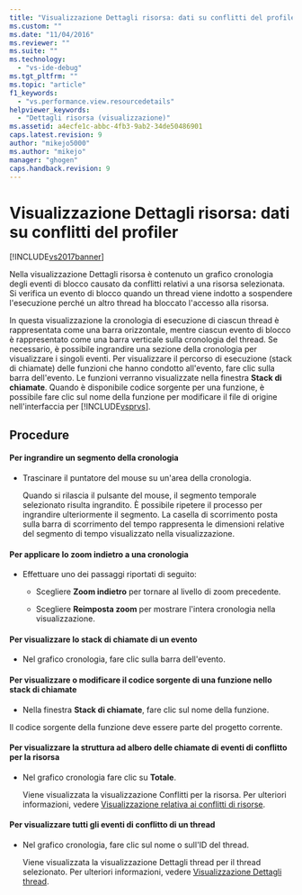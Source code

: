 ```yaml
---
title: "Visualizzazione Dettagli risorsa: dati su conflitti del profiler | Microsoft Docs"
ms.custom: ""
ms.date: "11/04/2016"
ms.reviewer: ""
ms.suite: ""
ms.technology: 
  - "vs-ide-debug"
ms.tgt_pltfrm: ""
ms.topic: "article"
f1_keywords: 
  - "vs.performance.view.resourcedetails"
helpviewer_keywords: 
  - "Dettagli risorsa (visualizzazione)"
ms.assetid: a4ecfe1c-abbc-4fb3-9ab2-34de50486901
caps.latest.revision: 9
author: "mikejo5000"
ms.author: "mikejo"
manager: "ghogen"
caps.handback.revision: 9
---
```

# Visualizzazione Dettagli risorsa: dati su conflitti del profiler
[!INCLUDE[vs2017banner](../code-quality/includes/vs2017banner.md)]

Nella visualizzazione Dettagli risorsa è contenuto un grafico cronologia degli eventi di blocco causato da conflitti relativi a una risorsa selezionata.  Si verifica un evento di blocco quando un thread viene indotto a sospendere l'esecuzione perché un altro thread ha bloccato l'accesso alla risorsa.  
  
 In questa visualizzazione la cronologia di esecuzione di ciascun thread è rappresentata come una barra orizzontale, mentre ciascun evento di blocco è rappresentato come una barra verticale sulla cronologia del thread.  Se necessario, è possibile ingrandire una sezione della cronologia per visualizzare i singoli eventi.  Per visualizzare il percorso di esecuzione \(stack di chiamate\) delle funzioni che hanno condotto all'evento, fare clic sulla barra dell'evento.  Le funzioni verranno visualizzate nella finestra **Stack di chiamate**.  Quando è disponibile codice sorgente per una funzione, è possibile fare clic sul nome della funzione per modificare il file di origine nell'interfaccia per [!INCLUDE[vsprvs](../code-quality/includes/vsprvs_md.md)].  
  
## Procedure  
  
#### Per ingrandire un segmento della cronologia  
  
-   Trascinare il puntatore del mouse su un'area della cronologia.  
  
     Quando si rilascia il pulsante del mouse, il segmento temporale selezionato risulta ingrandito.  È possibile ripetere il processo per ingrandire ulteriormente il segmento.  La casella di scorrimento posta sulla barra di scorrimento del tempo rappresenta le dimensioni relative del segmento di tempo visualizzato nella visualizzazione.  
  
#### Per applicare lo zoom indietro a una cronologia  
  
-   Effettuare uno dei passaggi riportati di seguito:  
  
    -   Scegliere **Zoom indietro** per tornare al livello di zoom precedente.  
  
    -   Scegliere **Reimposta zoom** per mostrare l'intera cronologia nella visualizzazione.  
  
#### Per visualizzare lo stack di chiamate di un evento  
  
-   Nel grafico cronologia, fare clic sulla barra dell'evento.  
  
#### Per visualizzare o modificare il codice sorgente di una funzione nello stack di chiamate  
  
-   Nella finestra **Stack di chiamate**, fare clic sul nome della funzione.  
  
 Il codice sorgente della funzione deve essere parte del progetto corrente.  
  
#### Per visualizzare la struttura ad albero delle chiamate di eventi di conflitto per la risorsa  
  
-   Nel grafico cronologia fare clic su **Totale**.  
  
     Viene visualizzata la visualizzazione Conflitti per la risorsa.  Per ulteriori informazioni, vedere [Visualizzazione relativa ai conflitti di risorse](../profiling/resource-contentions-view-contention-data.md).  
  
#### Per visualizzare tutti gli eventi di conflitto di un thread  
  
-   Nel grafico cronologia, fare clic sul nome o sull'ID del thread.  
  
     Viene visualizzata la visualizzazione Dettagli thread per il thread selezionato.  Per ulteriori informazioni, vedere [Visualizzazione Dettagli thread](../profiling/thread-details-view-contention-data.md).